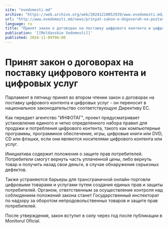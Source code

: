 ```yaml
---
site: "evedomosti.md"
archive: "https://web.archive.org/web/20241210052939/www.evedomosti.md/news/prinyat-zakon-o-dogovorah-na-postavku-cifrovogo-kontenta-i-c"
url: "http://www.evedomosti.md/news/prinyat-zakon-o-dogovorah-na-postavku-cifrovogo-kontenta-i-c"
language: ru
title: "Принят закон о договорах на поставку цифрового контента и цифровых услуг"
publication: '[[Moldavskie Vedomosti]]'
published: 2024-11-09T06:00
---
```


# Принят закон о договорах на поставку цифрового контента и цифровых услуг

Парламент в пятницу принял во втором чтении закон о договорах на поставку цифрового контента и цифровых услуг - он переносит в национальное законодательство соответствующую Директиву ЕС.

Как передает агентство "ИНФОТАГ", проект предусматривает установление единого и четко определенного набора правил для продажи и потребления цифрового контента, такого как компьютерные программы, программное обеспечение, игры, цифровые книги или DVD, CD или флэшки, если они являются носителями цифрового контента или услуг.

Инициатива содержит положения о защите прав потребителей. Потребители смогут вернуть часть уплаченной цены, либо вернуть товар и получить назад свои деньги, в случае обнаружения серьезных дефектов.

Также устраняются барьеры для трансграничной онлайн-торговли цифровыми товарами и услугами путем создания единых прав и защиты потребителей. Органом, ответственным за осуществление контроля над соблюдением положений закона станет Государственный инспекторат по надзору за оборотом непродовольственных товаров и защите прав потребителей.

После утверждения, закон вступит в силу через год после публикации в Monitorul Oficial.